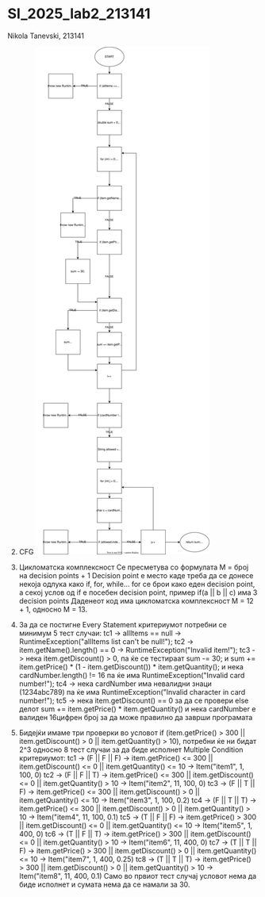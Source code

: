 # SI_2025_lab2_213141
Nikola Tanevski, 213141

2. CFG
   ![CFG](assets/CFG.svg)

   
3. Цикломатска комплексност
   Се пресметува со формулата M = број на decision points + 1
   Decision point е место каде треба да се донесе некоја одлука како if, for, while...
   for се брои како еден decision point, а секој услов од if е посебен decision point, пример if(a || b || c)
   има 3 decision points
   Даденеот код има цикломатска комплексност M = 12 + 1, односно M = 13.
   
4. За да се постигне Every Statement критериумот потребни се минимум 5 тест случаи:
   tc1 -> allItems == null -> RuntimeException("allItems list can't be null!");
   tc2 -> item.getName().length() == 0 -> RuntimeException("Invalid item!");
   tc3 -> нека item.getDiscount() > 0, па ќе се тестираат sum -= 30; и sum += item.getPrice() * (1 - item.getDiscount()) * item.getQuantity(); и нека cardNumber.length() != 16 па ќе има RuntimeException("Invalid card number!");
   tc4 -> нека cardNumber има невалидни знаци (1234abc789) па ќе има RuntimeException("Invalid character in card number!");
   tc5 -> нека item.getDiscount() == 0 за да се провери else делот sum += item.getPrice() * item.getQuantity() и нека cardNumber е валиден 16цифрен број за да може правилно да заврши програмата
   
5. Бидејќи имаме три проверки во условот if (item.getPrice() > 300 || item.getDiscount() > 0 || item.getQuantity() > 10), потребни ќе ни бидат 2^3 односно 8 тест случаи за да биде исполнет Multiple Condition критериумот:
   tc1 -> (F || F || F) -> item.getPrice() <= 300 || item.getDiscount() <= 0 || item.getQuantity() <= 10 -> Item("item1", 1, 100, 0)
   tc2 -> (F || F || T) -> item.getPrice() <= 300 || item.getDiscount() <= 0 || item.getQuantity() > 10 -> Item("item2", 11, 100, 0)
   tc3 -> (F || T || F) -> item.getPrice() <= 300 || item.getDiscount() > 0 || item.getQuantity() <= 10 -> Item("item3", 1, 100, 0.2)
   tc4 -> (F || T || T) -> item.getPrice() <= 300 || item.getDiscount() > 0 || item.getQuantity() > 10 -> Item("item4", 11, 100, 0.1)
   tc5 -> (T || F || F) -> item.getPrice() > 300 || item.getDiscount() <= 0 || item.getQuantity() <= 10 -> Item("item5", 1, 400, 0)
   tc6 -> (T || F || T) -> item.getPrice() > 300 || item.getDiscount() <= 0 || item.getQuantity() > 10 -> Item("item6", 11, 400, 0)
   tc7 -> (T || T || F) -> item.getPrice() > 300 || item.getDiscount() > 0 || item.getQuantity() <= 10 -> Item("item7", 1, 400, 0.25)
   tc8 -> (T || T || T) -> item.getPrice() > 300 || item.getDiscount() > 0 || item.getQuantity() > 10 -> Item("item8", 11, 400, 0.1)
   Само во првиот тест случај условот нема да биде исполнет и сумата нема да се намали за 30.
   
